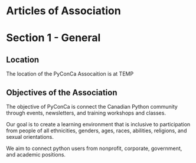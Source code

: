 Articles of Association
=======================

# Section 1 - General

## Location

The location of the PyConCa Assocaition is at TEMP

## Objectives of the Association

The objective of PyConCa is connect the Canadian Python community 
through events, newsletters, and training workshops and classes.

Our goal is to create a learning environment that is inclusive to 
participation from people of all ethnicities, genders, ages, races,
abilities, religions, and sexual orientations.

We aim to connect python users from nonprofit, corporate, government, 
and academic positions.
